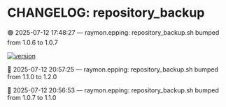 # CHANGELOG: repository_backup

🟣 2025-07-12 17:48:27 — raymon.epping: repository_backup.sh bumped from 1.0.6 to 1.0.7

[![version](https://img.shields.io/badge/version-1.2.0-red)](https://github.com/raymonepping)

🔵 2025-07-12 20:57:25 — raymon.epping: repository_backup.sh bumped from 1.1.0 to 1.2.0

🔵 2025-07-12 20:56:53 — raymon.epping: repository_backup.sh bumped from 1.0.7 to 1.1.0
